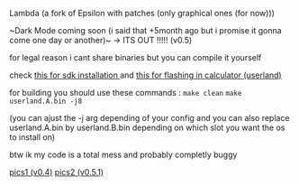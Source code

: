 Lambda (a fork of Epsilon with patches (only graphical ones (for now)))

~Dark Mode coming soon (i said that +5month ago but i promise it gonna come one day or another)~ -> ITS OUT !!!!! (v0.5)

for legal reason i cant share binaries but you can compile it yourself

check [this for sdk installation ](https://github.com/UpsilonNumworks/Upsilon/tree/upsilon-dev?tab=readme-ov-file#2-set-up-repo)
and [this for flashing in calculator (userland)](https://ti-planet.github.io/webdfu_numworks/n0110/)

for building you should use these commands : `make clean` `make userland.A.bin -j8`


(you can ajust the -j arg depending of your config and you can also replace userland.A.bin by userland.B.bin depending on which slot you want the os to install on)


btw ik my code is a total mess and probably completly buggy

[pics1 (v0.4)](https://imgur.com/a/Hx7LwuO)
[pics2 (v0.5.1)](https://imgur.com/tAQoaN3)

